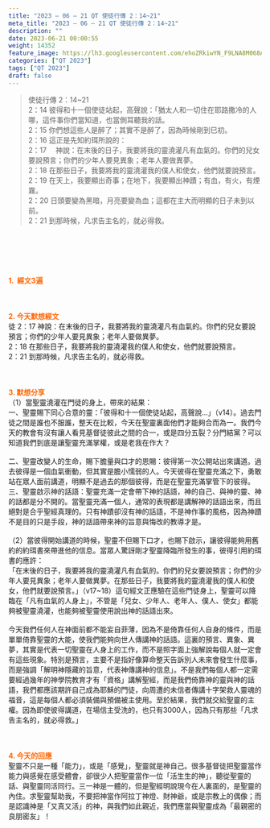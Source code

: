 ```yaml
---
title: "2023 – 06 – 21 QT 使徒行傳 2：14~21"
meta_title: "2023 – 06 – 21 QT 使徒行傳 2：14~21"
description: ""
date: 2023-06-21 00:00:55
weight: 14352
feature_image: https://lh3.googleusercontent.com/ehoZRkiwYN_F9LNA8M068AYxt73EavCZno-PD1cJRuf5BbSkQVUWr3gNEbt5kSs28Pb_Elg17kSrtf9ybWvojWoMV6I4tPM3vGRGDq6GkKkPdL2Gut4QAIw4-uykKUAtNiKgQKntvsU=w800
categories: ["QT 2023"]
tags: ["QT 2023"]
draft: false
---
```


<blockquote>使徒行傳 2：14~21<br />
2：14 彼得和十一個使徒站起，高聲說：「猶太人和一切住在耶路撒冷的人哪，這件事你們當知道，也當側耳聽我的話。<br />
2：15 你們想這些人是醉了；其實不是醉了，因為時候剛到巳初。<br />
2：16 這正是先知約珥所說的：<br />
2：17 　神說：在末後的日子，我要將我的靈澆灌凡有血氣的。你們的兒女要說預言；你們的少年人要見異象；老年人要做異夢。<br />
2：18 在那些日子，我要將我的靈澆灌我的僕人和使女，他們就要說預言。<br />
2：19 在天上，我要顯出奇事；在地下，我要顯出神蹟；有血，有火，有煙霧。<br />
2：20 日頭要變為黑暗，月亮要變為血；這都在主大而明顯的日子未到以前。<br />
2：21 到那時候，凡求告主名的，就必得救。</blockquote><br />
&nbsp;<br />
<br />
&nbsp;<br />
<br />
<span style="color: #ff6600;"><strong>1.  經文3遍</strong></span><br />
<br />
&nbsp;<br />
<br />
<span style="color: #ff6600;"><strong>2. 今天默想經文<br />
</strong></span>徒 2：17 神說：在末後的日子，我要將我的靈澆灌凡有血氣的。你們的兒女要說預言；你們的少年人要見異象；老年人要做異夢。<br />
2：18 在那些日子，我要將我的靈澆灌我的僕人和使女，他們就要說預言。<br />
2：21 到那時候，凡求告主名的，就必得救。<br />
<br />
&nbsp;<br />
<br />
<strong><span style="color: #ff6600;">3. 默想分享<br />
</span></strong>（1）當聖靈澆灌在門徒的身上，帶來的結果：<br />
一、聖靈賜下同心合意的靈：「彼得和十一個使徒站起，高聲說…」（v14）。過去門徒之間是誰也不服誰，整天在比較，今天在聖靈裏面他們才能夠合而為一。我們今天的教會有沒有讓人看見基督徒彼此之間的合一，或是四分五裂？分門結黨？可以知道我們到底是讓聖靈充滿掌權，或是老我在作大？<br />
<br />
二、聖靈改變人的生命，賜下膽量與口才的恩賜：彼得第一次公開站出來講道。過去彼得是一個血氣衝動，但其實是膽小懦弱的人。今天彼得在聖靈充滿之下，勇敢站在眾人面前講道，明顯不是過去的那個彼得，而是在聖靈充滿掌管下的彼得。<br />
三、聖靈啟示神的話語：聖靈充滿一定會帶下神的話語，神的自己、與神的靈、神的話都是分不開的。當聖靈充滿一個人，通常的表現都是講解神的話語出來，而且絕對是合乎聖經真理的。只有神蹟卻沒有神的話語，不是神作事的風格，因為神蹟不是目的只是手段，神的話語帶來神的旨意與悔改的教導才是。<br />
<br />
（2）當彼得開始講道的時候，聖靈不但賜下口才，也賜下啟示，讓彼得能夠用舊約的約珥書來帶進他的信息。當眾人驚訝剛才聖靈降臨所發生的事，彼得引用約珥書的應許：<br />
「在末後的日子，我要將我的靈澆灌凡有血氣的。你們的兒女要說預言；你們的少年人要見異象；老年人要做異夢。在那些日子，我要將我的靈澆灌我的僕人和使女，他們就要說預言。」（v17~18）這句經文正應驗在這些門徒身上，聖靈可以降臨在「凡有血氣的人身上」，不管是「兒女、少年人、老年人、僕人、使女」都能夠被聖靈澆灌，也能夠被聖靈使用說出神的話語出來。<br />
<br />
今天我們任何人在神面前都不能妄自菲薄，因為不是倚靠任何人自身的條件，而是單單倚靠聖靈的大能，使我們能夠向世人傳講神的話語。這裏的預言、異象、異夢，其實是代表一切聖靈在人身上的工作，而不是照字面上強解說每個人就一定會有這些現象。特別是預言，主要不是指好像算命整天告訴別人未來會發生什麼事，而是強調「解明神隱藏的旨意，代表神傳講神的信息」。不是我們每個人都一定需要經過幾年的神學院教育才有「資格」講解聖經，而是我們倚靠神的靈與神的話語，我們都應該期許自己成為耶穌的門徒，向周遭的未信者傳講十字架救人靈魂的福音，這是每個人都必須裝備與預備被主使用。至於結果，我們就交給聖靈的主權。因為即使彼得講道，在場信主受洗的，也只有3000人，因為只有那些「凡求告主名的，就必得救。」<br />
<br />
&nbsp;<br />
<br />
<strong style="font-size: inherit;"><span style="color: #ff6600;">4. 今天的回應<br />
</span></strong>聖靈不只是一種「能力」，或是「感覺」，聖靈就是神自己。很多基督徒把聖靈當作能力與感覺在感受體會，卻很少人把聖靈當作一位「活生生的神」，聽從聖靈的話、與聖靈同活同行。三一神是一體的，但是聖經明說現今在人裏面的，是聖靈的內住。求聖靈幫助我，不要把神當作阿拉丁神燈、財神爺，或是宗教上的偶像；而是認識神是「又真又活」的神，與我們如此親近，我們應當與聖靈成為「最親密的良朋密友」！<br />
<br />
&nbsp;<br />
<br />
<audio style="display: none;" controls="controls"></audio><br />
<br />
<audio style="display: none;" controls="controls"></audio><br />
<br />
<audio style="display: none;" controls="controls"></audio><br />
<br />
<audio style="display: none;" controls="controls"></audio><br />
<br />
<audio style="display: none;" controls="controls"></audio>
        